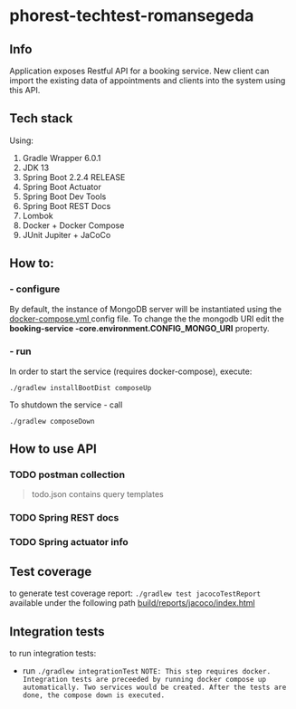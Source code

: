 # phorest-techtest-romansegeda

 ## Info
 
 Application exposes Restful API for a booking service.
 New client can import the existing data of appointments and clients into the system using this API.
 
 ## Tech stack
 
 Using:
 1. Gradle Wrapper 6.0.1
 2. JDK 13
 3. Spring Boot 2.2.4 RELEASE
 4. Spring Boot Actuator
 5. Spring Boot Dev Tools
 6. Spring Boot REST Docs
 7. Lombok
 8. Docker + Docker Compose
 9. JUnit Jupiter + JaCoCo
 

 ## How to:
 
 ### - configure
 By default, the instance of MongoDB server will be instantiated using the [docker-compose.yml
 ](docker-compose.yml]) config file. To change the the mongodb URI edit the **booking-service
 -core.environment.CONFIG_MONGO_URI** property.
   
 ### - run
  In order to start the service (requires docker-compose), execute:
    
    ./gradlew installBootDist composeUp
    
  To shutdown the service - call 
    
    ./gradlew composeDown
    
 ## How to use API
 
 ### TODO postman collection
 > todo.json contains query templates
>
 ### TODO Spring REST docs
 
 
 ### TODO Spring actuator info
 
 ## Test coverage
 
 to generate test coverage report:
 `./gradlew test jacocoTestReport`
 available under the following path [build/reports/jacoco/index.html](build/reports/jacoco/index.html)
 
 ## Integration tests
 
 to run integration tests:
 * run `./gradlew integrationTest`
 `NOTE: This step requires docker. Integration tests are preceeded by running docker compose up
  automatically. Two services would be created. After the tests are done, the compose down is
   executed.`
 